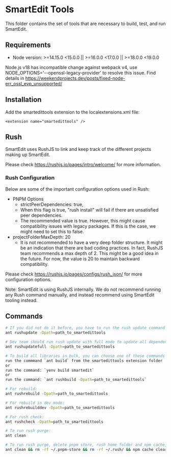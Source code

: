 # SmartEdit Tools

This folder contains the set of tools that are necessary to build, test, and run SmartEdit.

## Requirements

-   Node version: >=14.15.0 <15.0.0 || >=16.0.0 <17.0.0 || >=18.0.0 <19.0.0

Node.js v18 has incompatible change against webpack v4, use NODE_OPTIONS='--openssl-legacy-provider' to resolve this issue. Find details in https://weekendprojects.dev/posts/fixed-node-err_ossl_evp_unsupported/

## Installation

Add the smartedittools extension to the localextensions.xml file:

```
<extension name="smartedittools" />
```

## Rush

SmartEdit uses RushJS to link and keep track of the different projects making up SmartEdit.

Please check https://rushjs.io/pages/intro/welcome/ for more information.

### Rush Configuration

Below are some of the important configuration options used in Rush:

-   PNPM Options
    -   strictPeerDependencies: true,
    -   When this flag is true, "rush install" will fail if there are unsatisfied peer dependencies.
    -   The recommended value is true. However, this might cause compatibility issues with legacy packages. If this is the case, we might need to set this to false.
-   projectFolderMaxDepth: 20
    -   It is not recommended to have a very deep folder structure. It might be an indication that there are bad coding practices. In fact, RushJS team recommends a max depth of 2. This might be a good idea in the future. For now, the value is 20 to maintain backward compatibility.

Please check https://rushjs.io/pages/configs/rush_json/ for more configuration options.

Note: SmartEdit is using RushJS internally. We do not recommend running any Rush command manually, and instead recommend using SmartEdit tooling instead.

## Commands

```sh
# If you did not do it before, you have to run the rush update command at least once before building:
ant rushupdate -Dpath=path_to_smartedittools

# Dev team should run rush update with full mode to update all dependencies periodically
ant rushupdatefull -Dpath=path_to_smartedittools

# To build all libraries in bulk, you can choose one of these commands below:
run the commmand `ant build` from the smartedittools extension folder
or
run the command: `yenv build smartedit`
or
run the command: `ant rushbuild -Dpath=path_to_smartedittools`

# For rebuild:
ant rushrebuild -Dpath=path_to_smartedittools

# For rebuild in dev mode:
ant rushrebuilddev -Dpath=path_to_smartedittools

# For rush check:
ant rushcheck -Dpath=path_to_smartedittools

# To run rush purge:
ant clean

# To run rush purge, delete pnpm store, rush home folder and npm cache, run:
ant clean && rm -rf ~/.pnpm-store && rm -rf ~/.rush/ && npm cache clear --force

```
